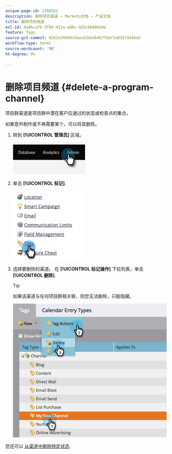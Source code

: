```yaml
---
unique-page-id: 2360281
description: 删除项目渠道 — Marketo文档 — 产品文档
title: 删除项目频道
exl-id: 0a46cafb-3f9d-422a-a08c-92bcbb80da8e
feature: Tags
source-git-commit: 02b2e39580c5eac63de4b4b7fdaf2a835fdd4ba5
workflow-type: tm+mt
source-wordcount: '90'
ht-degree: 0%

---
```


# 删除项目频道 {#delete-a-program-channel}

项目群渠道是项目群中潜在客户应通过的状态或检查点的集合。

如果意外制作或不再需要某个，可以将其删除。

1. 转到 **[!UICONTROL 管理员]** 区域。

   ![](assets/delete-a-program-channel-1.png)

1. 单击 **[!UICONTROL 标记]**.

   ![](assets/delete-a-program-channel-2.png)

1. 选择要删除的渠道。 在 **[!UICONTROL 标记操作]** 下拉列表，单击 **[!UICONTROL 删除]**.

   >[!TIP]
   >
   >如果该渠道与任何项目群相关联，则您无法删除，只能隐藏。

   ![](assets/delete-a-program-channel-3.png)

您还可以 [从渠道中删除特定状态](/help/marketo/product-docs/administration/tags/delete-a-program-status-from-a-program-channel.md).
